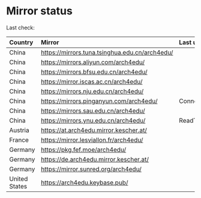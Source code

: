 <script src="./time.js"></script>
# Mirror status
Last check: <script type="text/javascript">localize(1673428968.0914686);</script>

|Country|Mirror|Last update|
|:------|:-----|:----------|
|China|https://mirrors.tuna.tsinghua.edu.cn/arch4edu/|<script type="text/javascript">localize(1673375854);</script>|
|China|https://mirrors.aliyun.com/arch4edu/|<script type="text/javascript">localize(1673375854);</script>|
|China|https://mirrors.bfsu.edu.cn/arch4edu/|<script type="text/javascript">localize(1673375854);</script>|
|China|https://mirror.iscas.ac.cn/arch4edu/|<script type="text/javascript">localize(1673419072);</script>|
|China|https://mirrors.nju.edu.cn/arch4edu/|<script type="text/javascript">localize(1673375854);</script>|
|China|https://mirrors.pinganyun.com/arch4edu/|ConnectTimeout|
|China|https://mirrors.sau.edu.cn/arch4edu/|<script type="text/javascript">localize(1671258899);</script>|
|China|https://mirrors.ynu.edu.cn/arch4edu/|ReadTimeout|
|Austria|https://at.arch4edu.mirror.kescher.at/|<script type="text/javascript">localize(1673375854);</script>|
|France|https://mirror.lesviallon.fr/arch4edu/|<script type="text/javascript">localize(1673375854);</script>|
|Germany|https://pkg.fef.moe/arch4edu/|<script type="text/javascript">localize(1673375854);</script>|
|Germany|https://de.arch4edu.mirror.kescher.at/|<script type="text/javascript">localize(1673375854);</script>|
|Germany|https://mirror.sunred.org/arch4edu/|<script type="text/javascript">localize(1673375854);</script>|
|United States|https://arch4edu.keybase.pub/|<script type="text/javascript">localize(1673375854);</script>|

<script src="./tablefilter/tablefilter.js"></script>
<script src="./table.js"></script>